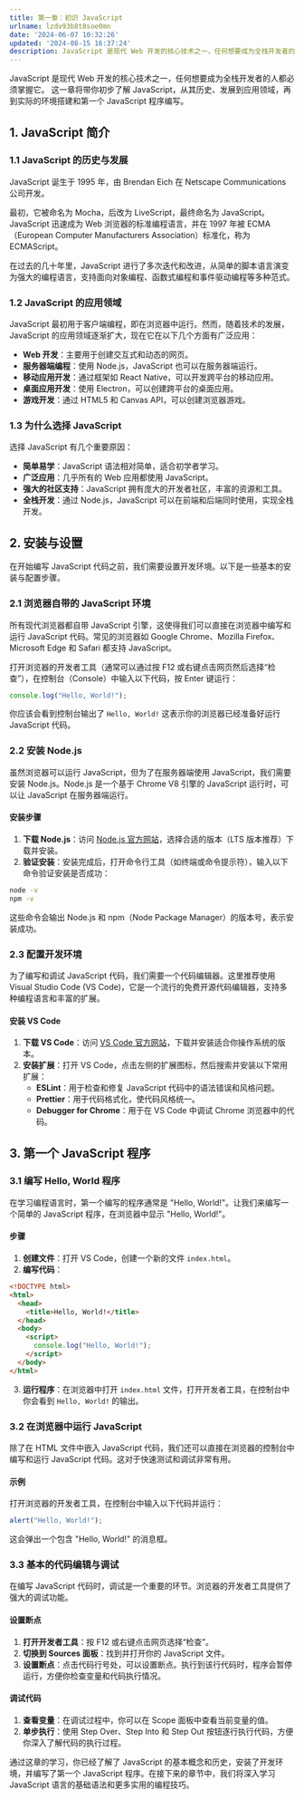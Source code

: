 ```yaml
---
title: 第一章：初识 JavaScript
urlname: lzdv93b8t8soe0mn
date: '2024-06-07 10:32:26'
updated: '2024-08-15 16:37:24'
description: JavaScript 是现代 Web 开发的核心技术之一，任何想要成为全栈开发者的人都必须掌握它。这一章将带你初步了解 JavaScript，从其历史、发展到应用领域，再到实际的环境搭建和第一个 JavaScript 程序编写。1. JavaScript 简介1.1 JavaScript 的历...
---
```

JavaScript 是现代 Web 开发的核心技术之一，任何想要成为全栈开发者的人都必须掌握它。
这一章将带你初步了解 JavaScript，从其历史、发展到应用领域，再到实际的环境搭建和第一个 JavaScript 程序编写。

## 1. JavaScript 简介

### 1.1 JavaScript 的历史与发展

JavaScript 诞生于 1995 年，由 Brendan Eich 在 Netscape Communications 公司开发。

最初，它被命名为 Mocha，后改为 LiveScript，最终命名为 JavaScript。JavaScript 迅速成为 Web 浏览器的标准编程语言，并在 1997 年被 ECMA（European Computer Manufacturers Association）标准化，称为 ECMAScript。

在过去的几十年里，JavaScript 进行了多次迭代和改进，从简单的脚本语言演变为强大的编程语言，支持面向对象编程、函数式编程和事件驱动编程等多种范式。

### 1.2 JavaScript 的应用领域

JavaScript 最初用于客户端编程，即在浏览器中运行。然而，随着技术的发展，JavaScript 的应用领域逐渐扩大，现在它在以下几个方面有广泛应用：

- **Web 开发**：主要用于创建交互式和动态的网页。
- **服务器端编程**：使用 Node.js，JavaScript 也可以在服务器端运行。
- **移动应用开发**：通过框架如 React Native，可以开发跨平台的移动应用。
- **桌面应用开发**：使用 Electron，可以创建跨平台的桌面应用。
- **游戏开发**：通过 HTML5 和 Canvas API，可以创建浏览器游戏。

### 1.3 为什么选择 JavaScript

选择 JavaScript 有几个重要原因：

- **简单易学**：JavaScript 语法相对简单，适合初学者学习。
- **广泛应用**：几乎所有的 Web 应用都使用 JavaScript。
- **强大的社区支持**：JavaScript 拥有庞大的开发者社区，丰富的资源和工具。
- **全栈开发**：通过 Node.js，JavaScript 可以在前端和后端同时使用，实现全栈开发。

## 2. 安装与设置

在开始编写 JavaScript 代码之前，我们需要设置开发环境。以下是一些基本的安装与配置步骤。

### 2.1 浏览器自带的 JavaScript 环境

所有现代浏览器都自带 JavaScript 引擎，这使得我们可以直接在浏览器中编写和运行 JavaScript 代码。常见的浏览器如 Google Chrome、Mozilla Firefox、Microsoft Edge 和 Safari 都支持 JavaScript。

打开浏览器的开发者工具（通常可以通过按 F12 或右键点击网页然后选择“检查”），在控制台（Console）中输入以下代码，按 Enter 键运行：

```javascript
console.log("Hello, World!");
```

你应该会看到控制台输出了 `Hello, World!` 这表示你的浏览器已经准备好运行 JavaScript 代码。

### 2.2 安装 Node.js

虽然浏览器可以运行 JavaScript，但为了在服务器端使用 JavaScript，我们需要安装 Node.js。Node.js 是一个基于 Chrome V8 引擎的 JavaScript 运行时，可以让 JavaScript 在服务器端运行。

#### 安装步骤

1.  **下载 Node.js**：访问 [Node.js 官方网站](https://nodejs.org/)，选择合适的版本（LTS 版本推荐）下载并安装。 
2.  **验证安装**：安装完成后，打开命令行工具（如终端或命令提示符），输入以下命令验证安装是否成功： 
```bash
node -v
npm -v
```

这些命令会输出 Node.js 和 npm（Node Package Manager）的版本号，表示安装成功。 

### 2.3 配置开发环境

为了编写和调试 JavaScript 代码，我们需要一个代码编辑器。这里推荐使用 Visual Studio Code (VS Code)，它是一个流行的免费开源代码编辑器，支持多种编程语言和丰富的扩展。

#### 安装 VS Code

1. **下载 VS Code**：访问 [VS Code 官方网站](https://code.visualstudio.com/)，下载并安装适合你操作系统的版本。
2. **安装扩展**：打开 VS Code，点击左侧的扩展图标，然后搜索并安装以下常用扩展： 
   - **ESLint**：用于检查和修复 JavaScript 代码中的语法错误和风格问题。
   - **Prettier**：用于代码格式化，使代码风格统一。
   - **Debugger for Chrome**：用于在 VS Code 中调试 Chrome 浏览器中的代码。

## 3. 第一个 JavaScript 程序

### 3.1 编写 Hello, World 程序

在学习编程语言时，第一个编写的程序通常是 "Hello, World!"。让我们来编写一个简单的 JavaScript 程序，在浏览器中显示 "Hello, World!"。

#### 步骤

1. **创建文件**：打开 VS Code，创建一个新的文件 `index.html`。
2. **编写代码**：

```html
<!DOCTYPE html>
<html>
  <head>
    <title>Hello, World!</title>
  </head>
  <body>
    <script>
      console.log("Hello, World!");
    </script>
  </body>
</html>
```

3. **运行程序**：在浏览器中打开 `index.html` 文件，打开开发者工具，在控制台中你会看到 `Hello, World!` 的输出。

### 3.2 在浏览器中运行 JavaScript

除了在 HTML 文件中嵌入 JavaScript 代码，我们还可以直接在浏览器的控制台中编写和运行 JavaScript 代码。这对于快速测试和调试非常有用。

#### 示例

打开浏览器的开发者工具，在控制台中输入以下代码并运行：

```javascript
alert("Hello, World!");
```

这会弹出一个包含 "Hello, World!" 的消息框。

### 3.3 基本的代码编辑与调试

在编写 JavaScript 代码时，调试是一个重要的环节。浏览器的开发者工具提供了强大的调试功能。

#### 设置断点

1. **打开开发者工具**：按 F12 或右键点击网页选择“检查”。
2. **切换到 Sources 面板**：找到并打开你的 JavaScript 文件。
3. **设置断点**：点击代码行号处，可以设置断点。执行到该行代码时，程序会暂停运行，方便你检查变量和代码执行情况。

#### 调试代码

1. **查看变量**：在调试过程中，你可以在 Scope 面板中查看当前变量的值。
2. **单步执行**：使用 Step Over、Step Into 和 Step Out 按钮逐行执行代码，方便你深入了解代码的执行过程。

通过这章的学习，你已经了解了 JavaScript 的基本概念和历史，安装了开发环境，并编写了第一个 JavaScript 程序。在接下来的章节中，我们将深入学习 JavaScript 语言的基础语法和更多实用的编程技巧。
